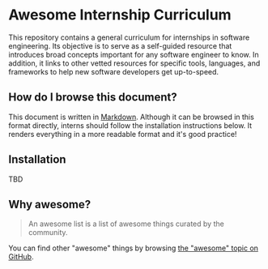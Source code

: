 # Awesome Internship Curriculum

This repository contains a general curriculum for internships in software engineering. Its objective is to serve as a self-guided resource that introduces broad concepts important for any software engineer to know. In addition, it links to other vetted resources for specific tools, languages, and frameworks to help new software developers get up-to-speed.


## How do I browse this document?
This document is written in [Markdown](https://daringfireball.net/projects/markdown/). Although it can be browsed in this format directly, interns should follow the installation instructions below. It renders everything in a more readable format and it's good practice!

## Installation
TBD
<!--
TODO
- Add or link to installation instructions for mdbook
    - Brew?
    - Maybe pull it down in Docker? 
- Setup git?
- Clone the repository
- Run `mdbook`
-->

## Why awesome?
> An awesome list is a list of awesome things curated by the community.

You can find other "awesome" things by browsing [the "awesome" topic on GitHub](https://github.com/topics/awesome).
